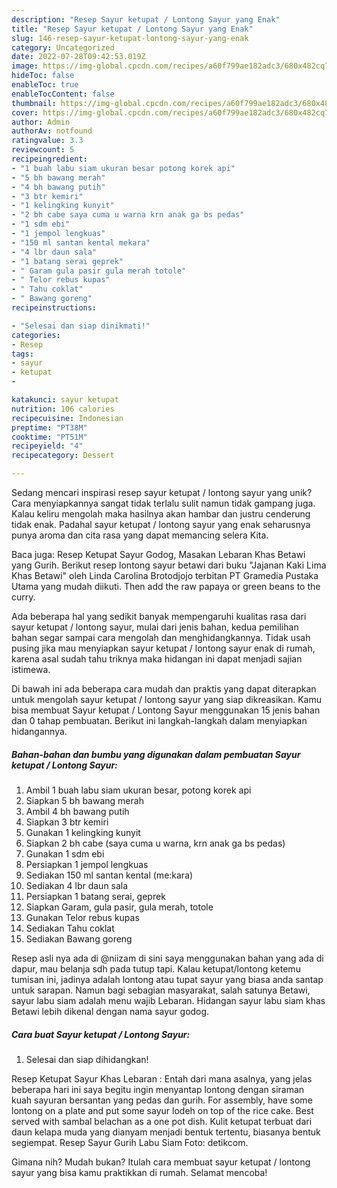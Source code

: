 ```yaml
---
description: "Resep Sayur ketupat / Lontong Sayur yang Enak"
title: "Resep Sayur ketupat / Lontong Sayur yang Enak"
slug: 146-resep-sayur-ketupat-lontong-sayur-yang-enak
category: Uncategorized
date: 2022-07-28T09:42:53.019Z
image: https://img-global.cpcdn.com/recipes/a60f799ae182adc3/680x482cq70/sayur-ketupat-lontong-sayur-foto-resep-utama.jpg
hideToc: false
enableToc: true
enableTocContent: false
thumbnail: https://img-global.cpcdn.com/recipes/a60f799ae182adc3/680x482cq70/sayur-ketupat-lontong-sayur-foto-resep-utama.jpg
cover: https://img-global.cpcdn.com/recipes/a60f799ae182adc3/680x482cq70/sayur-ketupat-lontong-sayur-foto-resep-utama.jpg
author: Admin
authorAv: notfound
ratingvalue: 3.3
reviewcount: 5
recipeingredient:
- "1 buah labu siam ukuran besar potong korek api"
- "5 bh bawang merah"
- "4 bh bawang putih"
- "3 btr kemiri"
- "1 kelingking kunyit"
- "2 bh cabe saya cuma u warna krn anak ga bs pedas"
- "1 sdm ebi"
- "1 jempol lengkuas"
- "150 ml santan kental mekara"
- "4 lbr daun sala"
- "1 batang serai geprek"
- " Garam gula pasir gula merah totole"
- " Telor rebus kupas"
- " Tahu coklat"
- " Bawang goreng"
recipeinstructions:

- "Selesai dan siap dinikmati!"
categories:
- Resep
tags:
- sayur
- ketupat
- 

katakunci: sayur ketupat  
nutrition: 106 calories
recipecuisine: Indonesian
preptime: "PT38M"
cooktime: "PT51M"
recipeyield: "4"
recipecategory: Dessert

---
```





Sedang mencari inspirasi resep sayur ketupat / lontong sayur yang unik? Cara menyiapkannya sangat tidak terlalu sulit namun tidak gampang juga. Kalau keliru mengolah maka hasilnya akan hambar dan justru cenderung tidak enak. Padahal sayur ketupat / lontong sayur yang enak seharusnya punya aroma dan cita rasa yang dapat memancing selera Kita.





Baca juga: Resep Ketupat Sayur Godog, Masakan Lebaran Khas Betawi yang Gurih. Berikut resep lontong sayur betawi dari buku &#34;Jajanan Kaki Lima Khas Betawi&#34; oleh Linda Carolina Brotodjojo terbitan PT Gramedia Pustaka Utama yang mudah diikuti. Then add the raw papaya or green beans to the curry.

Ada beberapa hal yang sedikit banyak mempengaruhi kualitas rasa dari sayur ketupat / lontong sayur, mulai dari jenis bahan, kedua pemilihan bahan segar sampai cara mengolah dan menghidangkannya. Tidak usah pusing jika mau menyiapkan sayur ketupat / lontong sayur enak di rumah, karena asal sudah tahu triknya maka hidangan ini dapat menjadi sajian istimewa.






Di bawah ini ada beberapa cara mudah dan praktis yang dapat diterapkan untuk mengolah sayur ketupat / lontong sayur yang siap dikreasikan. Kamu bisa membuat Sayur ketupat / Lontong Sayur menggunakan 15 jenis bahan dan 0 tahap pembuatan. Berikut ini langkah-langkah dalam menyiapkan hidangannya.

<!--inarticleads1-->

##### Bahan-bahan dan bumbu yang digunakan dalam pembuatan Sayur ketupat / Lontong Sayur:

1. Ambil 1 buah labu siam ukuran besar, potong korek api
1. Siapkan 5 bh bawang merah
1. Ambil 4 bh bawang putih
1. Siapkan 3 btr kemiri
1. Gunakan 1 kelingking kunyit
1. Siapkan 2 bh cabe (saya cuma u warna, krn anak ga bs pedas)
1. Gunakan 1 sdm ebi
1. Persiapkan 1 jempol lengkuas
1. Sediakan 150 ml santan kental (me:kara)
1. Sediakan 4 lbr daun sala
1. Persiapkan 1 batang serai, geprek
1. Siapkan  Garam, gula pasir, gula merah, totole
1. Gunakan  Telor rebus kupas
1. Sediakan  Tahu coklat
1. Sediakan  Bawang goreng


Resep asli nya ada di @niizam di sini saya menggunakan bahan yang ada di dapur, mau belanja sdh pada tutup tapi. Kalau ketupat/lontong ketemu tumisan ini, jadinya adalah lontong atau tupat sayur yang biasa anda santap untuk sarapan. Namun bagi sebagian masyarakat, salah satunya Betawi, sayur labu siam adalah menu wajib Lebaran. Hidangan sayur labu siam khas Betawi lebih dikenal dengan nama sayur godog. 

<!--inarticleads2-->

##### Cara buat Sayur ketupat / Lontong Sayur:


1. Selesai dan siap dihidangkan!

Resep Ketupat Sayur Khas Lebaran : Entah dari mana asalnya, yang jelas beberapa hari ini saya begitu ingin menyantap lontong dengan siraman kuah sayuran bersantan yang pedas dan gurih. For assembly, have some lontong on a plate and put some sayur lodeh on top of the rice cake. Best served with sambal belachan as a one pot dish. Kulit ketupat terbuat dari daun kelapa muda yang dianyam menjadi bentuk tertentu, biasanya bentuk segiempat. Resep Sayur Gurih Labu Siam Foto: detikcom. 

Gimana nih? Mudah bukan? Itulah cara membuat sayur ketupat / lontong sayur yang bisa kamu praktikkan di rumah. Selamat mencoba!
